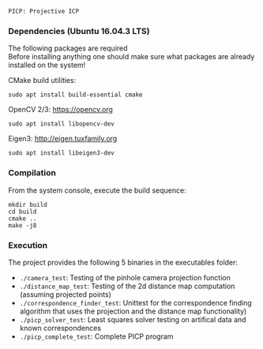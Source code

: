     PICP: Projective ICP

### Dependencies (Ubuntu 16.04.3 LTS)
The following packages are required <br>
Before installing anything one should make sure what packages are already installed on the system!

CMake build utilities:

    sudo apt install build-essential cmake
    
OpenCV 2/3: https://opencv.org

    sudo apt install libopencv-dev
    
Eigen3: http://eigen.tuxfamily.org

    sudo apt install libeigen3-dev

### Compilation
From the system console, execute the build sequence:

    mkdir build
    cd build
    cmake ..
    make -j8
    
### Execution
The project provides the following 5 binaries in the executables folder:
- `./camera_test`: Testing of the pinhole camera projection function
- `./distance_map_test`: Testing of the 2d distance map computation (assuming projected points)
- `./correspondence_finder_test`: Unittest for the correspondence finding algorithm that uses the projection and the distance map functionality)
- `./picp_solver_test`: Least squares solver testing on artifical data and known correspondences
- `./picp_complete_test`: Complete PICP program
